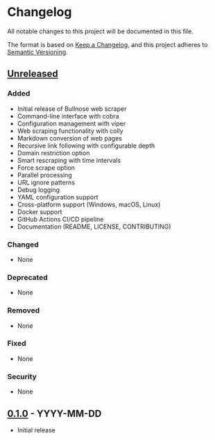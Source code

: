 # Changelog

All notable changes to this project will be documented in this file.

The format is based on [Keep a Changelog](https://keepachangelog.com/en/1.0.0/),
and this project adheres to [Semantic Versioning](https://semver.org/spec/v2.0.0.html).

## [Unreleased]

### Added
- Initial release of Bullnose web scraper
- Command-line interface with cobra
- Configuration management with viper
- Web scraping functionality with colly
- Markdown conversion of web pages
- Recursive link following with configurable depth
- Domain restriction option
- Smart rescraping with time intervals
- Force scrape option
- Parallel processing
- URL ignore patterns
- Debug logging
- YAML configuration support
- Cross-platform support (Windows, macOS, Linux)
- Docker support
- GitHub Actions CI/CD pipeline
- Documentation (README, LICENSE, CONTRIBUTING)

### Changed
- None

### Deprecated
- None

### Removed
- None

### Fixed
- None

### Security
- None

## [0.1.0] - YYYY-MM-DD
- Initial release

[Unreleased]: https://github.com/yourusername/bullnose/compare/v0.1.0...HEAD
[0.1.0]: https://github.com/yourusername/bullnose/releases/tag/v0.1.0
